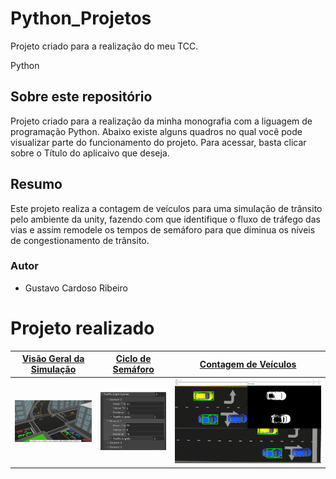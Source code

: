 # Python_Projetos
Projeto criado para a realização do meu TCC.

Python
## Sobre este repositório
Projeto criado para a realização da minha monografia com a liguagem de programação Python. Abaixo existe alguns quadros no qual você pode visualizar parte do funcionamento do projeto. Para acessar, basta clicar sobre o Título do aplicaivo que deseja.

## Resumo
Este projeto realiza a contagem de veículos para uma simulação de trânsito pelo ambiente da unity, fazendo com que identifique o fluxo de tráfego das vias e assim remodele os tempos de semáforo para que diminua os níveis de congestionamento de trânsito.

### Autor

* Gustavo Cardoso Ribeiro
 
# Projeto realizado

 | [**Visão Geral da Simulação**](https://github.com/gutto19/Python_Projetos/tree/main/imagens)      | [**Ciclo de Semáforo**](https://github.com/gutto19/Python_Projetos/tree/main/imagens)     | [**Contagem de Veículos**](https://github.com/gutto19/Python_Projetos/tree/main/imagens)      |
|------------|-------------| -------------|
|  <img src="https://github.com/gutto19/Python_Projetos/blob/main/imagens/visao_geral.png" width="250"> |  <img src="https://github.com/gutto19/Python_Projetos/blob/main/imagens/ciclo.png" width="200"> |    <img src="https://github.com/gutto19/Python_Projetos/blob/main/imagens/contagem.png" widht="50"> |
